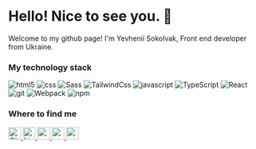 # Hello! Nice to see you. :wave:
Welcome to my github page!
I'm Yevhenii Sokolvak, Front end developer from  Ukraine.
### My technology stack
<p>
  <img alt="html5" src="https://img.shields.io/badge/-HTML5-E34F26?style=flat-square&logo=html5&logoColor=white" />
  <img alt="css" src="https://img.shields.io/badge/CSS-639?logo=css&logoColor=fff" />
  <img alt="Sass" src="https://img.shields.io/badge/Sass-C69?logo=sass&logoColor=fff" />
  <img alt="TailwindCss" src="https://img.shields.io/badge/Tailwind%20CSS-%2338B2AC.svg?logo=tailwind-css&logoColor=white" />
  <img alt="javascript" src="https://shields.io/badge/JavaScript-F7DF1E?logo=JavaScript&logoColor=000&style=flat-square" />
  <img alt="TypeScript" src="https://img.shields.io/badge/-TypeScript-007ACC?style=flat-square&logo=typescript&logoColor=white" />
  <img alt="React" src="https://img.shields.io/badge/React-%2320232a.svg?logo=react&logoColor=%2361DAFB" />
<!--   <img alt="nextjs" src="https://img.shields.io/badge/Next.js-black?logo=next.js&logoColor=white"/> -->
  <img alt="git" src="https://img.shields.io/badge/-Git-F05032?style=flat-square&logo=git&logoColor=white" />
  <img alt="Webpack" src="https://img.shields.io/badge/-Webpack-8DD6F9?style=flat-square&logo=webpack&logoColor=white" /> 
  <img alt="npm" src="https://img.shields.io/badge/-NPM-CB3837?style=flat-square&logo=npm&logoColor=white" />
</p>

<!-- PROJECTS -->

<!--
<h3>Open source projects</h3>
<table>
  <thead align="center">
    <tr border: none;>
      <td><b>🎁 Projects</b></td>
      <td><b>⭐ Stars</b></td>
      <td><b>📚 Forks</b></td>
      <td><b>🛎 Issues</b></td>
      <td><b>📬 Pull requests</b></td>
    </tr>
  </thead>
  <tbody>
    <tr>
      <td><a href="https://github.com/thmsgbrt/react-simple-pull-to-refresh"><b>React PullToRefresh component</b></a></td>
      <td><img alt="Stars" src="https://img.shields.io/github/stars/thmsgbrt/react-simple-pull-to-refresh?style=flat-square&labelColor=343b41"/></td>
      <td><img alt="Forks" src="https://img.shields.io/github/forks/thmsgbrt/react-simple-pull-to-refresh?style=flat-square&labelColor=343b41"/></td>
      <td><img alt="Issues" src="https://img.shields.io/github/issues/thmsgbrt/react-simple-pull-to-refresh?style=flat-square&labelColor=343b41"/></td>
      <td><img alt="Pull Requests" src="https://img.shields.io/github/issues-pr/thmsgbrt/react-simple-pull-to-refresh?style=flat-square&labelColor=343b41"/></td>
    </tr>
  </tbody>
</table>
-->

<!-- END PROJECTS -->

<!-- LATEST POSTS -->

<!--
<h3>📕My latest posts</h3>
<ul>
  <li>
    <a href="https://medium.com/better-programming/create-your-first-ethereum-smart-contract-with-remix-ide-667e46e81901">
      <b>
        <img src="https://emojipedia-us.s3.dualstack.us-west-1.amazonaws.com/thumbs/240/apple/237/fire_1f525.png" width="20" alt="new" /> 
        Create Your First Ethereum Smart Contract With Remix IDE
      </b>
    </a>
    <br/>
    <i>Build a Blockchain-powered chat from your browser!.</i>
  </li>
</ul>

-->
<!-- END LATEST POSTS -->

<!-- WHERE FIND ME -->

<h3>Where to find me</h3>
<p>
  <a href="https://github.com/yevhenii-sokolvak" target="_blank">
    <img alt="Github" src="https://img.shields.io/badge/GitHub-%23121011.svg?logo=github&logoColor=white" height=25/>
  </a>
  <a href="https://www.linkedin.com/in/yevhenii-sokolvak" target="_blank">
    <img alt="LinkedIn" src="https://custom-icon-badges.demolab.com/badge/LinkedIn-0A66C2?logo=linkedin-white&logoColor=fff" height=25/>
  </a>
  <a href="https://www.instagram.com/y.sokolvak" target="_blank">
    <img src="https://img.shields.io/badge/Instagram-%23E4405F.svg?logo=Instagram&logoColor=white" height=25/>
  </a>
  <a href="mailto:evgensokolvak2012@gmail.com" target="_blank">
    <img src="https://img.shields.io/badge/Gmail-D14836?logo=gmail&logoColor=white" height=25/>
  </a>
  <a href="https://t.me/y_sokolvak" target="_blank">
    <img src="https://img.shields.io/badge/Telegram-2CA5E0?logo=telegram&logoColor=white" height=25/>
  </a>
</p>

<!-- END WHERE FIND ME -->

